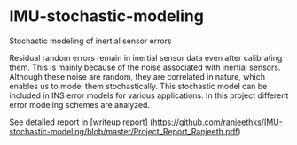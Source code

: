 # IMU-stochastic-modeling
Stochastic modeling of inertial sensor errors

Residual random errors remain in inertial sensor data even after calibrating them. This is mainly because of the noise associated with inertial sensors. Although these noise are random, they are correlated in nature, which enables us to model them stochastically. This stochastic model can be included in INS error models for various applications. In this project different error modeling schemes are analyzed.

See detailed report in [writeup report] (https://github.com/ranjeethks/IMU-stochastic-modeling/blob/master/Project_Report_Ranjeeth.pdf)
